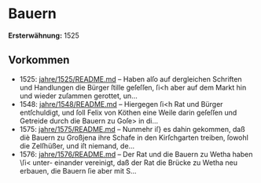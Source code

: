 # Bauern

**Ersterwähnung:** 1525

## Vorkommen
- 1525: [jahre/1525/README.md](../jahre/1525/README.md) – Haben alſo auf dergleichen Schriften und Handlungen
die Bürger ſtille geſeſſen, ſi<h aber auf dem Markt hin
und wieder zuſammen gerottet, un...
- 1548: [jahre/1548/README.md](../jahre/1548/README.md) – Hiergegen ſi<h Rat und Bürger entſchuldigt,
und ſoll Felix von Köthen eine Weile darin geſeſſen und
Getreide durch die Bauern zu Goſe> in di...
- 1575: [jahre/1575/README.md](../jahre/1575/README.md) – Nunmehr iſ} es dahin gekommen, daß diè Bauern zu
Großjena ihre Schafe in den Kirſchgarten treiben, ſowohl
die Zelſhüßer, und iſt niemand, de...
- 1576: [jahre/1576/README.md](../jahre/1576/README.md) – Der Rat und die Bauern zu Wetha haben \ſi< unter-
einander vereinigt, daß der Rat die Brücke zu Wetha
neu erbauen, die Bauern ſie aber mit S...
